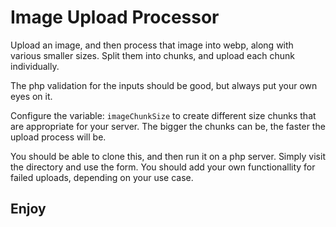 <h1>Image Upload Processor</h1>
<p>
	Upload an image, and then process that image into webp, along with various
	smaller sizes. Split them into chunks, and upload each chunk individually. 
</p>
<p>
	The php validation for the inputs should be good, but always put your 
	own eyes on it.
</p>
<p>
	Configure the variable: <code>imageChunkSize</code> to create different size chunks
	that are appropriate for your server. The bigger the chunks can be, the 
	faster the upload process will be. 
</p>
<p>
	You should be able to clone this, and then run it on a php server. Simply
	visit the directory and use the form. You should add your own functionallity 
	for failed uploads, depending on your use case.
</p>
<h2>Enjoy</h2>